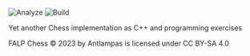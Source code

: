 ![Analyze](https://github.com/antlampas/Chess/actions/workflows/analyze.yml/badge.svg)
![Build](https://github.com/antlampas/Chess/actions/workflows/build.yml/badge.svg)

Yet another Chess implementation as C++ and programming exercises

FALP Chess © 2023 by Antlampas is licensed under CC BY-SA 4.0